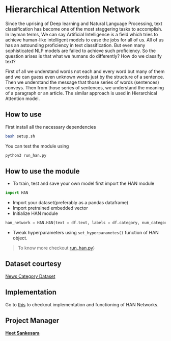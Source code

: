 # Hierarchical Attention Network

Since the uprising of Deep learning and Natural Language Processing, text classification has become one of the most staggering tasks to accomplish. In layman terms, We can say Artificial Intelligence is a field which tries to achieve human-like intelligent models to ease the jobs for all of us. All of us has an astounding proficiency in text classification. But even many sophisticated NLP models are failed to achieve such proficiency. So the question arises is that what we humans do differently? How do we classify text?

First of all we understand words not each and every word but many of them and we can guess even unknown words just by the structure of a sentence. Then we understand the message that those series of words (sentences) conveys. Then from those series of sentences, we understand the meaning of a paragraph or an article. The similar approach is used in Hierarchical Attention model.

## How to use

First install all the necessary dependencies
```bash
bash setup.sh
```

You can test the module using
```bash
python3 run_han.py
``` 
## How to use the module

* To train, test and save your own model first import the HAN module

```python
import HAN
```

* Import your dataset(preferably as a pandas dataframe)
* Import pretrained embedded vector
* Initialize HAN module

```python
han_network = HAN.HAN(text = df.text, labels = df.category, num_categories = total_categories, pretrained_embedded_vector_path = embedded_vector_path, max_features = max_num_of_features, max_senten_len = max_sentence_len, max_senten_num = max_sentence_num , embedding_size = size_of_embedded_vectors)
```
* Tweak hyperparameters using ```set_hyperparametes()``` function of HAN object.
> To know more checkout [run_han.py](run_han.py))

## Dataset courtesy
[News Category Dataset](https://www.kaggle.com/rmisra/news-category-dataset)

## Implementation
Go to [this](https://www.kaggle.com/hsankesara/news-classification-using-han) to checkout implementation and functioning of HAN Networks.

## Project Manager

**[Heet Sankesara](https://github.com/Hsankesara)**